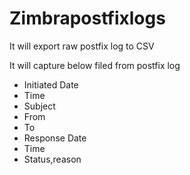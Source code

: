 # Zimbrapostfixlogs


It will export raw postfix log to CSV 

It will capture below filed from postfix log
- Initiated Date
- Time
- Subject
- From
- To
- Response Date
- Time
- Status,reason


